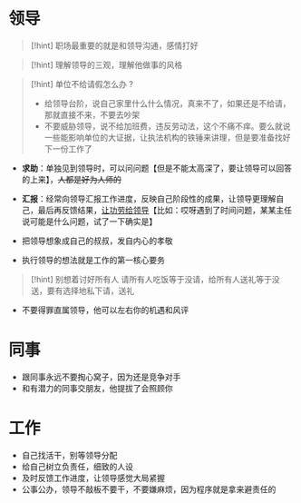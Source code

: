 # 领导
>[!hint] 职场最重要的就是和领导沟通，感情打好

>[!hint] 理解领导的三观，理解他做事的风格

>[!hint] 单位不给请假怎么办 ?
> - 给领导台阶，说自己家里什么什么情况，真来不了，如果还是不给请，那就直接不来，不要去吵架
> - 不要威胁领导，说不给加班费，违反劳动法，这个不痛不痒。要么就说一些能影响单位的大证据，让执法机构的铁锤来讲理，但是要准备找好下一份工作了

- **求助**：单独见到领导时，可以问问题【但是不能太高深了，要让领导可以回答的上来】，~~人都是好为人师的~~
- **汇报**：经常向领导汇报工作进度，反映自己阶段性的成果，让领导更理解自己，最后再反馈结果，<u>让功劳给领导</u>【比如：哎呀遇到了时间问题，某某主任说可能是什么问题，试了一下确实是】

- 把领导想象成自己的叔叔，发自内心的孝敬
- 执行领导的想法就是工作的第一核心要务

>[!hint] 别想着讨好所有人
>请所有人吃饭等于没请，给所有人送礼等于没送，要有选择地私下请，送礼

- 不要得罪直属领导，他可以左右你的机遇和风评

# 同事
- 跟同事永远不要掏心窝子，因为还是竞争对手
- 和有潜力的同事交朋友，他提拔了会照顾你


# 工作
- 自己找活干，别等领导分配
- 给自己树立负责任，细致的人设
- 及时反馈工作进度，让领导感觉大局紧握
- 公事公办，领导不敲板不要干，不要嫌麻烦，因为程序就是拿来避责任的














